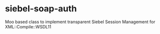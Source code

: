 # siebel-soap-auth
Moo based class to implement transparent Siebel Session Management for XML::Compile::WSDL11
